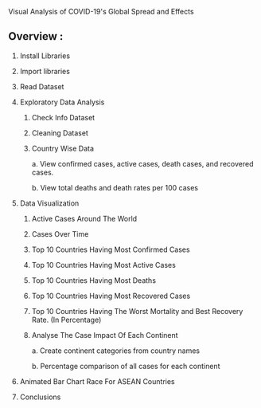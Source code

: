 Visual Analysis of COVID-19's Global Spread and Effects

Overview :
---------------------------------
1. Install Libraries
2. Import libraries
3. Read Dataset
4. Exploratory Data Analysis
   1) Check Info Dataset
   2) Cleaning Dataset
   3) Country Wise Data
      
      a. View confirmed cases, active cases, death cases, and recovered cases.

      b. View total deaths and death rates per 100 cases
   
6. Data Visualization
   1) Active Cases Around The World
   2) Cases Over Time
   3) Top 10 Countries Having Most Confirmed Cases
   4) Top 10 Countries Having Most Active Cases
   5) Top 10 Countries Having Most Deaths
   6) Top 10 Countries Having Most Recovered Cases
   7) Top 10 Countries Having The Worst Mortality and Best Recovery Rate. (In Percentage)
   8) Analyse The Case Impact Of Each Continent

      a. Create continent categories from country names

      b. Percentage comparison of all cases for each continent
      
7. Animated Bar Chart Race For ASEAN Countries
8. Conclusions
